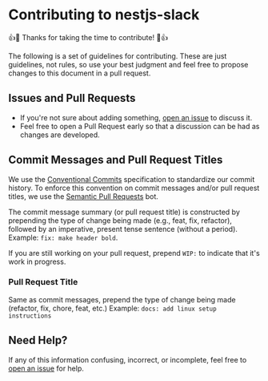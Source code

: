 # Contributing to nestjs-slack

:+1::tada: Thanks for taking the time to contribute! :tada::+1:

The following is a set of guidelines for contributing. These are just
guidelines, not rules, so use your best judgment and feel free to propose
changes to this document in a pull request.

## Issues and Pull Requests

- If you're not sure about adding something,
  [open an issue](https://github.com/bjerkio/nestjs-slack/issues/new) to
  discuss it.
- Feel free to open a Pull Request early so that a discussion can be had as
  changes are developed.

## Commit Messages and Pull Request Titles

We use the
[Conventional Commits](https://www.conventionalcommits.org/en/v1.0.0/)
specification to standardize our commit history. To enforce this convention on
commit messages and/or pull request titles, we use the
[Semantic Pull Requests](https://github.com/probot/semantic-pull-requests) bot.

The commit message summary (or pull request title) is constructed by prepending
the type of change being made (e.g., feat, fix, refactor), followed by an
imperative, present tense sentence (without a period). Example:
`fix: make header bold`.

If you are still working on your pull request, prepend `WIP:` to indicate that
it's work in progress.

### Pull Request Title

Same as commit messages, prepend the type of change being made (refactor, fix,
chore, feat, etc.) Example: `docs: add linux setup instructions`

## Need Help?

If any of this information confusing, incorrect, or incomplete, feel free to
[open an issue](https://github.com/bjerkio/nestjs-slack/issues/new) for
help.

